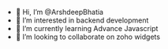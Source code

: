 - 👋 Hi, I’m @ArshdeepBhatia
- 👀 I’m interested in backend development
- 🌱 I’m currently learning Advance Javascript
- 💞️ I’m looking to collaborate on zoho widgets

<!---
ArshdeepBhatia/ArshdeepBhatia is a ✨ special ✨ repository because its `README.md` (this file) appears on your GitHub profile.
You can click the Preview link to take a look at your changes.
--->

